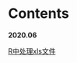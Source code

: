 <style>
	<!-- 去除页面超链接下划线 -->
	a{text-decoration: none}
</style>
<style>
	<!-- 去除页面超链接下划线 -->
	a{text-decoration: none}
</style>
# **Contents**

**2020.06**

[R中处理xls文件]( https://otnew.github.io/Blog_R/#/BLOG/R/R%E4%B8%AD%E5%AF%BC%E5%85%A5%E5%92%8C%E5%AF%BC%E5%87%BAxls%E6%96%87%E4%BB%B6 )